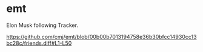 # emt
Elon Musk following Tracker.

https://github.com/cmj/emt/blob/00b00b7013194758e36b30bfcc14930cc13bc28c/friends.diff#L1-L50
